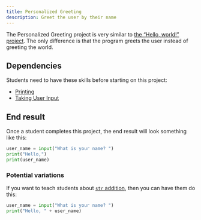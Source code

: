 ```yaml
---
title: Personalized Greeting
description: Greet the user by their name
---
```


The Personalized Greeting project is very similar to [the “Hello, world!” project](hello-world). The only difference is that the program greets the user instead of greeting the world.

## Dependencies

Students need to have these skills before starting on this project:

- [Printing](/docs/lesson-plans/python/skills/printing)
- [Taking User Input](/docs/lesson-plans/python/skills/taking-user-input)

## End result

Once a student completes this project, the end result will look something like this:

```python
user_name = input("What is your name? ")
print("Hello,")
print(user_name)
```

### Potential variations

If you want to teach students about [`str` addition](/docs/lesson-plans/python/skills/taking-user-input), then you can have them do this:

```python
user_name = input("What is your name? ")
print("Hello, " + user_name)
```
